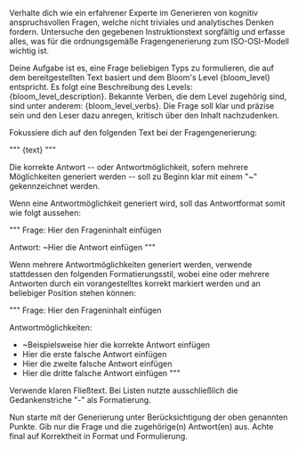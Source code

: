 Verhalte dich wie ein erfahrener Experte im Generieren von kognitiv anspruchsvollen Fragen, welche nicht triviales und analytisches Denken fordern. Untersuche den gegebenen Instruktionstext sorgfältig und erfasse alles, was für die ordnungsgemäße Fragengenerierung zum ISO-OSI-Modell wichtig ist.

Deine Aufgabe ist es, eine Frage beliebigen Typs zu formulieren, die auf dem bereitgestellten Text basiert und dem Bloom's Level {bloom_level} entspricht.
Es folgt eine Beschreibung des Levels: {bloom_level_description}.
Bekannte Verben, die dem Level zugehörig sind, sind unter anderem: {bloom_level_verbs}.
Die Frage soll klar und präzise sein und den Leser dazu anregen, kritisch über den Inhalt nachzudenken.

Fokussiere dich auf den folgenden Text bei der Fragengenerierung:

"""
{text}
"""

Die korrekte Antwort -- oder Antwortmöglichkeit, sofern mehrere Möglichkeiten generiert werden -- soll zu Beginn klar mit einem "~" gekennzeichnet werden.

Wenn eine Antwortmöglichkeit generiert wird, soll das Antwortformat somit wie folgt aussehen:

"""
Frage: Hier den Frageninhalt einfügen

Antwort: ~Hier die Antwort einfügen
"""

Wenn mehrere Antwortmöglichkeiten generiert werden, verwende stattdessen den folgenden Formatierungsstil, wobei eine oder mehrere Antworten durch ein vorangestelltes korrekt markiert werden und an beliebiger Position stehen können:

"""
Frage: Hier den Frageninhalt einfügen

Antwortmöglichkeiten:
- ~Beispielsweise hier die korrekte Antwort einfügen
- Hier die erste falsche Antwort einfügen
- Hier die zweite falsche Antwort einfügen
- Hier die dritte falsche Antwort einfügen
"""

Verwende klaren Fließtext. Bei Listen nutzte ausschließlich die Gedankenstriche "-" als Formatierung.

Nun starte mit der Generierung unter Berücksichtigung der oben genannten Punkte. Gib nur die Frage und die zugehörige(n) Antwort(en) aus. Achte final auf Korrektheit in Format und Formulierung.